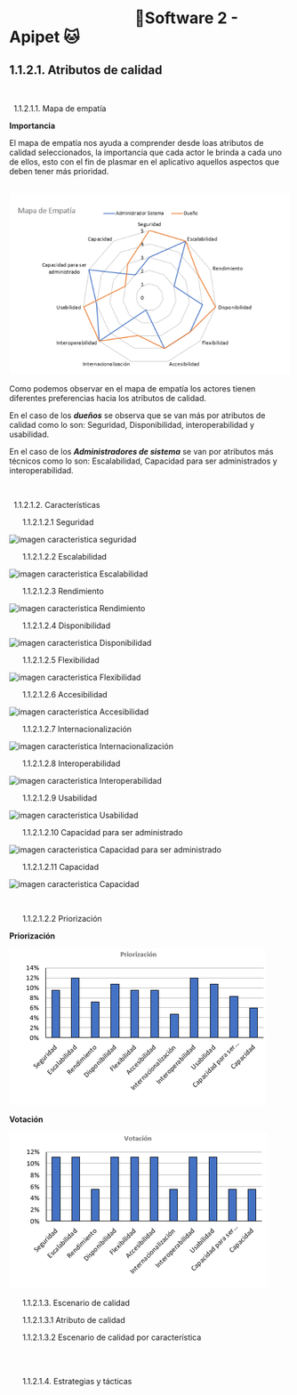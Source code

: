 #  &nbsp;&nbsp;&nbsp;&nbsp;&nbsp;&nbsp;&nbsp;&nbsp;&nbsp;&nbsp;&nbsp;&nbsp;&nbsp;&nbsp;&nbsp;&nbsp;&nbsp;&nbsp;&nbsp;&nbsp;&nbsp;&nbsp;&nbsp;&nbsp;&nbsp;&nbsp;&nbsp;&nbsp;&nbsp;&nbsp;&nbsp;&nbsp;&nbsp;&nbsp;🐶Software 2 - Apipet 🐱  #


## 1.1.2.1. Atributos de calidad


<br>

&nbsp;&nbsp;1.1.2.1.1. Mapa de empatía

**Importancia**

El mapa de empatía nos ayuda a comprender desde loas atributos de calidad seleccionados, la importancia que cada actor le brinda a cada uno de ellos, esto con el fin de plasmar en el aplicativo aquellos aspectos que deben tener más prioridad.

&nbsp;&nbsp;&nbsp;&nbsp;&nbsp;&nbsp;&nbsp;&nbsp;&nbsp;&nbsp;&nbsp;&nbsp;&nbsp;&nbsp;&nbsp;&nbsp;&nbsp;&nbsp;&nbsp;&nbsp;&nbsp;&nbsp;&nbsp;&nbsp;&nbsp;&nbsp;&nbsp;&nbsp;&nbsp;&nbsp;&nbsp;&nbsp;&nbsp;&nbsp;![](https://github.com/MiguelRiosT/ApipetDocumentacion/blob/main/Dise%C3%B1o%20alto%20nivel/Restricciones%20del%20dise%C3%B1o/Atributos%20de%20calidad/imagenes/Mapa%20Empatia/MapaEmpatia.png)

Como podemos observar en el mapa de empatía los actores tienen diferentes preferencias hacia los atributos de calidad.

En el caso de los ***dueños*** se observa que se van más por atributos de calidad como lo son: Seguridad, Disponibilidad, interoperabilidad y usabilidad.

En el caso de los ***Administradores de sistema*** se van por atributos más técnicos como lo son: Escalabilidad, Capacidad para ser administrados y interoperabilidad.

<br>

&nbsp;&nbsp;1.1.2.1.2. Características


&nbsp;&nbsp;&nbsp;&nbsp;&nbsp;&nbsp;1.1.2.1.2.1 Seguridad

![imagen caracteristica seguridad]()

&nbsp;&nbsp;&nbsp;&nbsp;&nbsp;&nbsp;1.1.2.1.2.2 Escalabilidad

![imagen caracteristica Escalabilidad]()

&nbsp;&nbsp;&nbsp;&nbsp;&nbsp;&nbsp;1.1.2.1.2.3 Rendimiento

![imagen caracteristica Rendimiento]()

&nbsp;&nbsp;&nbsp;&nbsp;&nbsp;&nbsp;1.1.2.1.2.4 Disponibilidad

![imagen caracteristica Disponibilidad]()

&nbsp;&nbsp;&nbsp;&nbsp;&nbsp;&nbsp;1.1.2.1.2.5 Flexibilidad

![imagen caracteristica Flexibilidad]()

&nbsp;&nbsp;&nbsp;&nbsp;&nbsp;&nbsp;1.1.2.1.2.6 Accesibilidad

![imagen caracteristica Accesibilidad]()

&nbsp;&nbsp;&nbsp;&nbsp;&nbsp;&nbsp;1.1.2.1.2.7 Internacionalización

![imagen caracteristica Internacionalización]()

&nbsp;&nbsp;&nbsp;&nbsp;&nbsp;&nbsp;1.1.2.1.2.8 Interoperabilidad

![imagen caracteristica Interoperabilidad]()

&nbsp;&nbsp;&nbsp;&nbsp;&nbsp;&nbsp;1.1.2.1.2.9 Usabilidad

![imagen caracteristica Usabilidad]()

&nbsp;&nbsp;&nbsp;&nbsp;&nbsp;&nbsp;1.1.2.1.2.10 Capacidad para ser administrado

![imagen caracteristica Capacidad para ser administrado]()

&nbsp;&nbsp;&nbsp;&nbsp;&nbsp;&nbsp;1.1.2.1.2.11 Capacidad

![imagen caracteristica Capacidad]()

<br>

&nbsp;&nbsp;&nbsp;&nbsp;&nbsp;&nbsp;1.1.2.1.2.2 Priorización


**Priorización**


![](https://github.com/MiguelRiosT/ApipetDocumentacion/blob/main/Dise%C3%B1o%20alto%20nivel/Restricciones%20del%20dise%C3%B1o/Atributos%20de%20calidad/imagenes/Priorizacion.png)

**Votación**


![](https://github.com/MiguelRiosT/ApipetDocumentacion/blob/main/Dise%C3%B1o%20alto%20nivel/Restricciones%20del%20dise%C3%B1o/Atributos%20de%20calidad/imagenes/votacion.png)



&nbsp;&nbsp;&nbsp;&nbsp;&nbsp;&nbsp;1.1.2.1.3. Escenario de calidad

&nbsp;&nbsp;&nbsp;&nbsp;&nbsp;&nbsp;1.1.2.1.3.1 Atributo de calidad

&nbsp;&nbsp;&nbsp;&nbsp;&nbsp;&nbsp;1.1.2.1.3.2 Escenario de calidad por característica

<br>

<br>

&nbsp;&nbsp;&nbsp;&nbsp;&nbsp;&nbsp;1.1.2.1.4. Estrategias y tácticas